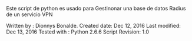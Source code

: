 Este script de python  es usado para Gestinonar una base 
de datos Radius de un servicio VPN

Written by : Dionnys Bonalde.
Created date: Dec 12, 2016
Last modified: Dec 13, 2016
Tested with : Python 2.6.6
Script Revision: 1.0
